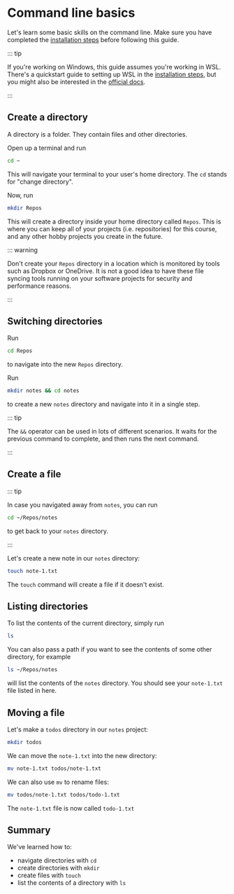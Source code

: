 # Command line basics

Let's learn some basic skills on the command line. Make sure you have completed
the [installation steps](/bash/installation.html) before following this guide.


::: tip

If you're working on Windows, this guide assumes you're working in WSL. There's
a quickstart guide to setting up WSL in the
[installation steps](/bash/installation.html), but you might also be interested
in the
[official docs](https://learn.microsoft.com/en-us/windows/wsl/setup/environment).

:::

## Create a directory

A directory is a folder. They contain files and other directories.

Open up a terminal and run

```bash
cd ~
```

This will navigate your terminal to your user's home directory. The `cd` stands
for "change directory".

Now, run

```bash
mkdir Repos
```

This will create a directory inside your home directory called `Repos`. This is
where you can keep all of your projects (i.e. repositories) for this course, and
any other hobby projects you create in the future.

::: warning

Don't create your `Repos` directory in a location which is monitored by tools
such as Dropbox or OneDrive. It is not a good idea to have these file syncing
tools running on your software projects for security and performance reasons.

:::

## Switching directories

Run

```bash
cd Repos
```

to navigate into the new `Repos` directory.

Run

```bash
mkdir notes && cd notes
```

to create a new `notes` directory and navigate into it in a single step.

::: tip

The `&&` operator can be used in lots of different scenarios. It waits for the
previous command to complete, and then runs the next command.

:::

## Create a file

::: tip

In case you navigated away from `notes`, you can run

```bash
cd ~/Repos/notes
```

to get back to your `notes` directory.

:::

Let's create a new note in our `notes` directory:

```bash
touch note-1.txt
```

The `touch` command will create a file if it doesn't exist.

## Listing directories

To list the contents of the current directory, simply run

```bash
ls
```

You can also pass a path if you want to see the contents of some other
directory, for example

```bash
ls ~/Repos/notes
```

will list the contents of the `notes` directory. You should see your
`note-1.txt` file listed in here.

## Moving a file

Let's make a `todos` directory in our `notes` project:

```bash
mkdir todos
```

We can move the `note-1.txt` into the new directory:

```bash
mv note-1.txt todos/note-1.txt
```

We can also use `mv` to rename files:

```bash
mv todos/note-1.txt todos/todo-1.txt
```

The `note-1.txt` file is now called `todo-1.txt`

## Summary

We've learned how to:

- navigate directories with `cd`
- create directories with `mkdir`
- create files with `touch`
- list the contents of a directory with `ls`
